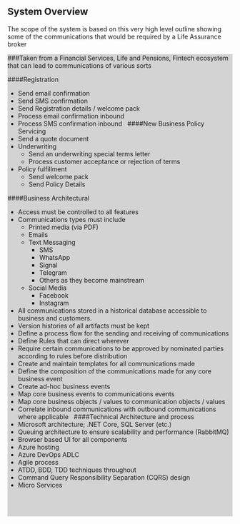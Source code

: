 ## System Overview

The scope of the system is based on this very high level outline showing some of the communications that would be required by a Life Assurance broker 

<div style="background-color: lightgrey;">

###Taken from a Financial Services, Life and Pensions, Fintech
ecosystem that can lead to communications of various sorts

####Registration
-   Send email confirmation
-   Send SMS confirmation
-   Send Registration details / welcome pack
-   Process email confirmation inbound
-   Process SMS confirmation inbound
 
####New Business Policy Servicing
-   Send a quote document
-   Underwriting
    -   Send an underwriting special terms letter
    -   Process customer acceptance or rejection of terms
-   Policy fulfillment
    -   Send welcome pack
    -   Send Policy Details

####Business Architectural
-   Access must be controlled to all features
-   Communications types must include
    -   Printed media (via PDF)
    -   Emails
    -   Text Messaging
        -   SMS
        -   WhatsApp
        -   Signal
        -   Telegram
        -   Others as they become mainstream
    -   Social Media
        -   Facebook
        -   Instagram
-   All communications stored in a historical database accessible to business
    and customers.
-   Version histories of all artifacts must be kept
-   Define a process flow for the sending and receiving of communications
-   Define Rules that can direct wherever
-   Require certain communications to be approved by nominated parties according
    to rules before distribution
-   Create and maintain templates for all communications made
-   Define the composition of the communications made for any core business event
-   Create ad-hoc business events
-   Map core business events to communications events
-   Map core business objects / values to communication objects / values
-   Correlate inbound communications with outbound communications where
    applicable
 
####Technical Architecture and process
-   Microsoft architecture; .NET Core, SQL Server (etc.)
-   Queuing architecture to ensure scalability and performance (RabbitMQ)
-   Browser based UI for all components
-   Azure hosting
-   Azure DevOps ADLC
-   Agile process
-   ATDD, BDD, TDD techniques throughout
-   Command Query Responsibility Separation (CQRS) design
-   Micro Services
<br>

 </div>